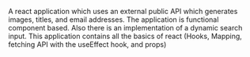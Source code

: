 A react application which uses an external public API which generates images, titles, and email addresses. The application is functional component based. Also there is an implementation of a dynamic search input.
This application contains all the basics of react (Hooks, Mapping, fetching API with the useEffect hook, and props)
